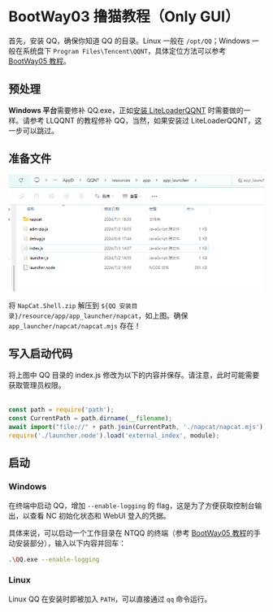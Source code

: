 # BootWay03 撸猫教程（Only GUI）

首先，安装 QQ，确保你知道 QQ 的目录。Linux 一般在 `/opt/QQ`；Windows 一般在系统盘下 `Program Files\Tencent\QQNT`，具体定位方法可以参考 [BootWay05 教程](../shell/BootWay05.md)。

## 预处理

**Windows 平台**需要修补 QQ.exe，正如[安装 LiteLoaderQQNT](https://liteloaderqqnt.github.io/guide/install.html#%E4%BF%AE%E8%A1%A5) 时需要做的一样。请参考 LLQQNT 的教程修补 QQ，当然，如果安装过 LiteLoaderQQNT，这一步可以跳过。

## 准备文件

![way0301](../../../../asset/img/getting-started/install.way03.01.png)

将 `NapCat.Shell.zip` 解压到 `${QQ 安装目录}/resource/app/app_launcher/napcat`，如上图。确保 `app_launcher/napcat/napcat.mjs` 存在！

## 写入启动代码

将上图中 QQ 目录的 index.js 修改为以下的内容并保存。请注意，此时可能需要获取管理员权限。

```js

const path = require('path');
const CurrentPath = path.dirname(__filename);
await import("file://" + path.join(CurrentPath, './napcat/napcat.mjs'));
require('./launcher.node').load('external_index', module);
```

## 启动

### Windows

在终端中启动 QQ，增加 `--enable-logging` 的 flag，这是为了方便获取控制台输出，以查看 NC 初始化状态和 WebUI 登入的凭据。

具体来说，可以启动一个工作目录在 NTQQ 的终端（参考 [BootWay05 教程](../shell/BootWay05.md)的手动安装部分），输入以下内容并回车：

``` bash
.\QQ.exe --enable-logging
```

### Linux

Linux QQ 在安装时即被加入 `PATH`，可以直接通过 `qq` 命令运行。
